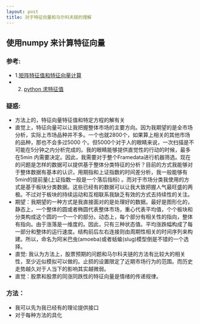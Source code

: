 ```yaml
---
layout: post
title: 对于特征向量和马尔科夫链的理解
---
```



## 使用numpy 来计算特征向量

### 参考:
- 1.[矩阵特征值和特征向量计算](http://wenku.baidu.com/link?url=sajXsHYduXUqzvpinm-Q4AgGZKdm6PAI7LOxNcJ3D5viKThAEXHTZkQQ8moSgNqkOWscnsm5OyYk5ZPP4ElHpLp57wxCV8dU0iLFRFs-Yoy)
- 2. [python 求特征值](http://jingyan.baidu.com/article/4665065801c624f549e5f80f.html)

### 疑惑:
- 方法上的，特征向量特征值和特定方程的解有关
- 直觉上，特征向量可以让我把握整体市场的主要方向。因为我期望的是全市场分析，实际上市场品种并不多。一个也就2800个，如果算上相关的其他市场的品种，那也不会多过5000 个。但5000个对于人的眼睛来说，一次扫描是不可能在5分钟之内分析完成的。我的眼睛能够提供直觉性的行动的时候，最多在5min 内需要决定。因此，我需要对于整个Framedata进行机器筛选。现在的问题是怎样的数据可以提供基于整体分类特征的分析？目前的方式我能够对于整体数据有基本的认识，用期指和上证指数的时间差分析，我一般能够有5min的提前量(上证指数一般是一个落后指标) 。而对于市场分类我使用的方式是基于板块分类数据。这些已经有的数据可以让我大致把握人气最旺盛的两极。不过对于板块的持续运动和互相联系我缺乏有效的方式去持续性的关注。
- 期望：我期望的一种方式是我直接面对的是处理好的数据。最好是图形化的，静态上，一个整体的圆或者椭圆代表整体市场，重心代表平均值，个个板块和分类构成这个圆的一个一个的部分。动态上，每个部分有相关性的指向，整体有指向。由于涨落是一维度的。因此，只有三种状态值。平均涨跌幅构成了每一部分和整体的运行速度。结构前后左右连接则由周期性相关的时间序列来构建。所以，命名为阿米巴虫(amoeba)或者蛞蝓(slug)模型倒是不错的一个选择。
- 直觉: 我认为方法上，股票预期的问题和马尔科夫链的方法有比较大的相关性，至少近似模拟可以做的。止损的设置限定了近期市场行为的范围。而历史走势越久对于人当下的影响其实越微弱。
- 直觉：股票和股票的同涨同跌性的特征向量是情绪的传递规律。

### 方法：
- 我可以先为我已经有的理论提供接口
- 对于每种方法的具化
